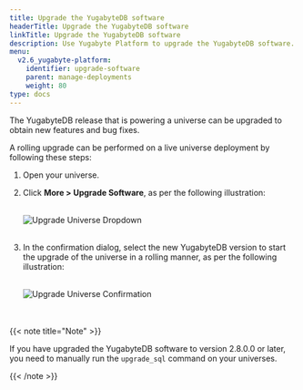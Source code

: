 ```yaml
---
title: Upgrade the YugabyteDB software
headerTitle: Upgrade the YugabyteDB software
linkTitle: Upgrade the YugabyteDB software
description: Use Yugabyte Platform to upgrade the YugabyteDB software.
menu:
  v2.6_yugabyte-platform:
    identifier: upgrade-software
    parent: manage-deployments
    weight: 80
type: docs
---
```


The YugabyteDB release that is powering a universe can be upgraded to obtain new features and bug fixes.

A rolling upgrade can be performed on a live universe deployment by following these steps:

1. Open your universe.

2. Click **More > Upgrade Software**, as per the following illustration:<br><br>

   ![Upgrade Universe Dropdown](/images/ee/upgrade-univ-1.png)<br><br>

3. In the confirmation dialog, select the new YugabyteDB version to start the upgrade of the universe in a rolling manner, as per the following illustration:<br><br>

   ![Upgrade Universe Confirmation](/images/ee/upgrade-univ-2.png)<br><br><br>

{{< note title="Note" >}}

If you have upgraded the YugabyteDB software to version 2.8.0.0 or later, you need to manually run the `upgrade_sql` command on your universes.

{{< /note >}}
